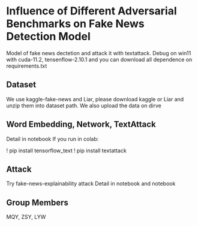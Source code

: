 # Influence of Different Adversarial Benchmarks on Fake News Detection Model
Model of fake news dectetion and attack it with textattack.
Debug on win11 with cuda-11.2, tensenflow-2.10.1 and you can download all dependence on requirements.txt

## Dataset
We use kaggle-fake-news and Liar,
please download kaggle or Liar and unzip them into dataset path.
We also upload the data on dirve

## Word Embedding, Network, TextAttack
Detail in notebook
If you run in colab:

! pip install tensorflow_text
! pip install textattack
## Attack
Try fake-news-explainability attack
Detail in notebook and notebook

## Group Members
MQY, ZSY, LYW
